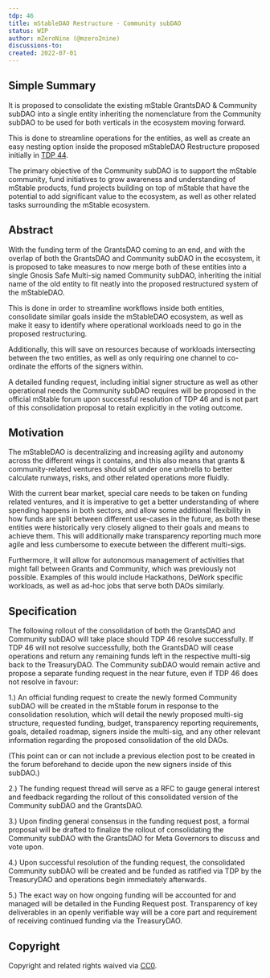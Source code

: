 ```yaml
---
tdp: 46
title: mStableDAO Restructure - Community subDAO
status: WIP
author: mZeroNine (@mzero2nine)
discussions-to: 
created: 2022-07-01
---
```


## Simple Summary

It is proposed to consolidate the existing mStable GrantsDAO & Community subDAO into a single entity inheriting the nomenclature from the Community subDAO to be used for both verticals in the ecosystem moving forward.

This is done to streamline operations for the entities, as well as create an easy nesting option inside the proposed mStableDAO Restructure proposed initially in [TDP 44](https://mips.mstable.org/TDP/tdp-44.html).

The primary objective of the Community subDAO is to support the mStable community, fund initiatives to grow awareness and understanding of mStable products, fund projects building on top of mStable that have the potential to add significant value to the ecosystem, as well as other related tasks surrounding the mStable ecosystem.

## Abstract

With the funding term of the GrantsDAO coming to an end, and with the overlap of both the GrantsDAO and Community subDAO in the ecosystem, it is proposed to take measures to now merge both of these entities into a single Gnosis Safe Multi-sig named Community subDAO, inheriting the initial name of the old entity to fit neatly into the proposed restructured system of the mStableDAO. 

This is done in order to streamline workflows inside both entities, consolidate similar goals inside the mStableDAO ecosystem, as well as make it easy to identify where operational workloads need to go in the proposed restructuring. 

Additionally, this will save on resources because of workloads intersecting between the two entities, as well as only requiring one channel to co-ordinate the efforts of the signers within. 

A detailed funding request, including initial signer structure as well as other operational needs the Community subDAO requires will be proposed in the official mStable forum upon successful resolution of TDP 46 and is not part of this consolidation proposal to retain explicitly in the voting outcome.

## Motivation

The mStableDAO is decentralizing and increasing agility and autonomy across the different wings it contains, and this also means that grants & community-related ventures should sit under one umbrella to better calculate runways, risks, and other related operations more fluidly. 

With the current bear market, special care needs to be taken on funding related ventures, and it is imperative to get a better understanding of where spending happens in both sectors, and allow some additional flexibility in how funds are split between different use-cases in the future, as both these entities were historically very closely aligned to their goals and means to achieve them. This will additionally make transparency reporting much more agile and less cumbersome to execute between the different multi-sigs.

Furthermore, it will allow for autonomous management of activities that might fall between Grants and Community, which was previously not possible. Examples of this would include Hackathons, DeWork specific workloads, as well as ad-hoc jobs that serve both DAOs similarly.

## Specification

The following rollout of the consolidation of both the GrantsDAO and Community subDAO will take place should TDP 46 resolve successfully. If TDP 46 will not resolve successfully, both the GrantsDAO will cease operations and return any remaining funds left in the respective multi-sig back to the TreasuryDAO. The Community subDAO would remain active and propose a separate funding request in the near future, even if TDP 46 does not resolve in favour:

1.) An official funding request to create the newly formed Community subDAO will be created in the mStable forum in response to the consolidation resolution, which will detail the newly proposed multi-sig structure, requested funding, budget, transparency reporting requirements, goals, detailed roadmap, signers inside the multi-sig, and any other relevant information regarding the proposed consolidation of the old DAOs. 

(This point can or can not include a previous election post to be created in the forum beforehand to decide upon the new signers inside of this subDAO.)

2.) The funding request thread will serve as a RFC to gauge general interest and feedback regarding the rollout of this consolidated version of the Community subDAO and the GrantsDAO. 

3.) Upon finding general consensus in the funding request post, a formal proposal will be drafted to finalize the rollout of consolidating the Community subDAO with the GrantsDAO for Meta Governors to discuss and vote upon. 

4.) Upon successful resolution of the funding request, the consolidated Community subDAO will be created and be funded as ratified via TDP by the TreasuryDAO and operations begin immediately afterwards.

5.) The exact way on how ongoing funding will be accounted for and managed will be detailed in the Funding Request post. Transparency of key deliverables in an openly verifiable way will be a core part and requirement of receiving continued funding via the TreasuryDAO.

## Copyright

Copyright and related rights waived via [CC0](https://creativecommons.org/publicdomain/zero/1.0/).